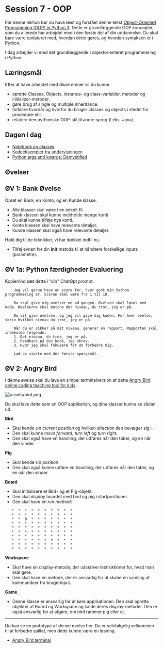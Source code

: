 # Session 7 - OOP

Før denne lektion bør du have læst og forstået denne tekst [Object-Oriented Programming (OOP) in Python 3](https://realpython.com/python3-object-oriented-programming/). Dette er grundlæggende OOP koncepter, som du allerede har arbejdet med i den første del af din uddannelse. Du skal bare være opdateret med, hvordan dette gøres, og hvordan syntaksen er i Python.

I dag arbejder vi med det grundlæggende i objektorienteret programmering i Python.

## Læringsmål

Efter at have arbejdet med disse emner vil du kunne:

* oprette Classes, Objects, instance- og class-variabler, metoder og initializer-metoder.
* gøre brug af single og multiple inheritance.
* forklare hvornår og hvorfor du bruger classes og objects i stedet for procedure-stil.
* relatere den pythoniske OOP-stil til andre sprog (f.eks. Java).

## Dagen i dag
- [Notebook on classes](class_notes.ipynb)
- [Kodeeksempler fra undervisningen](kodeeksempler_fra_undervisningen.ipynb)
- [Python args and kwargs: Demystified](https://realpython.com/python-kwargs-and-args/)

## Øvelser

## ØV 1: Bank Øvelse

Opret en Bank, en Konto, og en Kunde klasse.

* Alle klasser skal være i en enkelt fil.
* Bank klassen skal kunne indeholde mange konti.
* Du skal kunne tilføje nye konti.
* Konto klassen skal have relevante detaljer.
* Kunde klassen skal også have relevante detaljer.

Hold dig til de teknikker, vi har dækket indtil nu.

* Tilføj evnen for din **init** metode til at håndtere forskellige inputs (parametre).

## ØV 1a: Python færdigheder Evaluering

Kopier/ind sæt dette i "din" ChatGpt prompt.

```
    Jeg vil gerne have en score for, hvor godt min Python programmering er. Scoren skal være fra 1 til 10.

    Du skal give mig øvelser en ad gangen. Øvelsen skal løses med kode. Øvelserne skal matche det niveau, du tror, jeg er på.

    Du vil give øvelsen, og jeg vil give dig koden. For hver øvelse, skriv hvilket niveau du tror, jeg er på.

    Når du er sikker på mit niveau, generer en rapport. Rapporten skal indeholde følgende:
    1. Det niveau, du tror, jeg er på.
    2. Feedback på den kode, jeg skrev.
    3. Hvor jeg skal fokusere for at forbedre mig.

    Lad os starte med det første spørgsmål.
```


## ØV 2: Angry Bird

I denne øvelse skal du lave en simpel terminalversion af dette [Angry Bird online coding teaching tool for kids](https://studio.code.org/hoc/1>).

![assets/bird.png](assets/bird.png)

Du skal lave dette som en OOP applikation, og dine klasser kunne se sådan ud.

**Bird**

* Skal kende sin *current position* og hvilken *direction* den bevæger sig i.
* Den skal kunne *move forward*, *turn left* og *turn right*.
* Den skal også have en handling, der udføres når den taber, og en når den vinder.

**Pig**

* Skal kende sin *position*.
* Den skal også kunne udføre en handling, der udføres når den taber, og en når den vinder.

**Board**

* Skal initialisere et Bird- og et Pig-objekt.
* Den skal *display* boardet med bird og pig i startpositioner.
* Den skal have en *run method*:

```
   *  *  *  *  *  *  *  *  *  *
   *  *  *  *  *  *  *  *  *  *
   *  *  B  *  *  *  *  *  *  *
   *  *  *  *  *  *  *  *  *  *
   *  *  *  *  *  *  *  *  *  *
   *  *  *  *  *  *  *  *  *  *
   *  *  *  *  *  *  *  *  *  *
   *  *  *  *  *  *  P  *  *  *
   *  *  *  *  *  *  *  *  *  *
   *  *  *  *  *  *  *  *  *  *
```

**Workspace**

* Skal have en display-metode, der udskriver instruktioner for, hvad man skal gøre.
* Den skal have en metode, der er ansvarlig for at skabe en samling af kommandoer fra brugerinput.

**Game**

* Denne klasse er ansvarlig for at køre applikationen. Den skal oprette objekter af Board og Workspace og kalde deres display-metoder. Den er også ansvarlig for at afgøre, om bird rammer pig eller ej.

---

Du kan se en prototype af denne øvelse her. Du er selvfølgelig velkommen til at forbedre spillet, men dette kunne være en løsning.

* [Angry Bird terminal](https://www.youtube.com/embed/n9Ths1CSCkU)